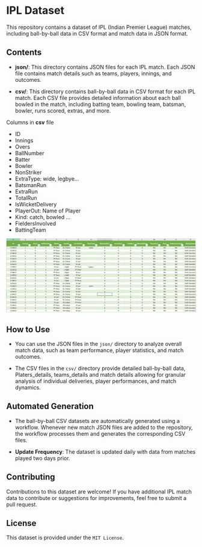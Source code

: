 # IPL Dataset

This repository contains a dataset of IPL (Indian Premier League) matches, including ball-by-ball data in CSV format and match data in JSON format.

## Contents

- **json/**: This directory contains JSON files for each IPL match. Each JSON file contains match details such as teams, players, innings, and outcomes.

- **csv/**: This directory contains ball-by-ball data in CSV format for each IPL match. Each CSV file provides detailed information about each ball bowled in the match, including batting team, bowling team, batsman, bowler, runs scored, extras, and more.

Columns in **csv** file
<ul>
  <li>ID</li>
  <li>Innings</li>
  <li>Overs</li>
  <li>BallNumber</li>
  <li>Batter</li>
  <li>Bowler</li>
  <li>NonStriker</li>
  <li>ExtraType: wide, legbye...</li>
  <li>BatsmanRun</li>
  <li>ExtraRun</li>
  <li>TotalRun</li>
  <li>IsWicketDelivery</li>
  <li>PlayerOut: Name of Player</li>
  <li>Kind: catch, bowled ...</li>
  <li>FieldersInvolved</li>
  <li>BattingTeam</li>
</ul>

![](transform/data.png)

## How to Use

- You can use the JSON files in the `json/` directory to analyze overall match data, such as team performance, player statistics, and match outcomes.

- The CSV files in the `csv/` directory provide detailed ball-by-ball data, Platers_details, teams_details and match details allowing for granular analysis of individual deliveries, player performances, and match dynamics.

## Automated Generation

- The ball-by-ball CSV datasets are automatically generated using a workflow. Whenever new match JSON files are added to the repository, the workflow processes them and generates the corresponding CSV files.

- **Update Frequency**: The dataset is updated daily with data from matches played two days prior.


## Contributing
Contributions to this dataset are welcome! If you have additional IPL match data to contribute or suggestions for improvements, feel free to submit a pull request.

## License
This dataset is provided under the `MIT License`.
